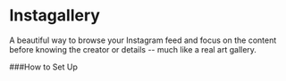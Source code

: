 # Instagallery

A beautiful way to browse your Instagram feed and focus on the content before knowing the creator or details -- much like a real art gallery.

###How to Set Up
